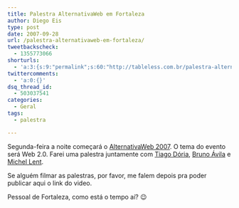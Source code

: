 ```yaml
---
title: Palestra AlternativaWeb em Fortaleza
author: Diego Eis
type: post
date: 2007-09-28
url: /palestra-alternativaweb-em-fortaleza/
tweetbackscheck:
  - 1355773066
shorturls:
  - 'a:3:{s:9:"permalink";s:60:"http://tableless.com.br/palestra-alternativaweb-em-fortaleza";s:7:"tinyurl";s:26:"http://tinyurl.com/3qf68a9";s:4:"isgd";s:19:"http://is.gd/buqQPJ";}'
twittercomments:
  - 'a:0:{}'
dsq_thread_id:
  - 503037541
categories:
  - Geral
tags:
  - palestra

---
```

Segunda-feira a noite começará o [AlternativaWeb 2007][1]. O tema do evento será Web 2.0. Farei uma palestra juntamente com [Tiago Dória][2], [Bruno Ávila][3] e [Michel Lent][4].

Se alguém filmar as palestras, por favor, me falem depois pra poder publicar aqui o link do video.

Pessoal de Fortaleza, como está o tempo aí? 😉

 [1]: http://www.alternativaweb2007.com.br/
 [2]: http://tiagodoria.com.br/
 [3]: http://brunoavila.com.br/blog/
 [4]: http://www.viuisso.com.br